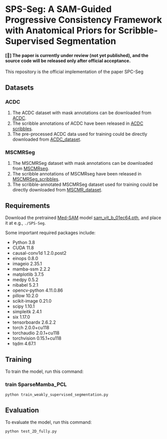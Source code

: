 
# SPS-Seg: A SAM-Guided Progressive Consistency Framework with Anatomical Priors for Scribble-Supervised Segmentation

#### [📌] The paper is currently under review (not yet published), and the source code will be released only after official acceptance.

This repository is the official implementation of the paper SPC-Seg
## Datasets

### ACDC
1. The ACDC dataset with mask annotations can be downloaded from [ACDC](https://www.creatis.insa-lyon.fr/Challenge/acdc/).
2. The scribble annotations of ACDC have been released in [ACDC scribbles](https://vios-s.github.io/multiscale-adversarial-attention-gates/data). 
3. The pre-processed ACDC data used for training could be directly downloaded from [ACDC_dataset](https://github.com/HiLab-git/WSL4MIS/tree/main/data/ACDC).

### MSCMRSeg
1. The MSCMRSeg dataset with mask annotations can be downloaded from [MSCMRseg](https://zmiclab.github.io/zxh/0/mscmrseg19/data.html). 
2. The scribble annotations of MSCMRseg have been released in [MSCMRSeg_scribbles](https://github.com/BWGZK/CycleMix/tree/main/MSCMRSeg_scribbles). 
3. The scribble-annotated MSCMRSeg dataset used for training could be directly downloaded from [MSCMR_dataset](https://github.com/BWGZK/CycleMix/tree/main/MSCMR_dataset).

## Requirements

Download the pretrained [Med-SAM](https://github.com/bowang-lab/MedSAM?tab=readme-ov-file) model [sam_vit_b_01ec64.pth](https://huggingface.co/datasets/Gourieff/ReActor/blob/main/models/sams/sam_vit_b_01ec64.pth), and place it at e.g., `./SPS-Seg`.

Some important required packages include:
* Python 3.8
* CUDA 11.8
* causal-conv1d 1.2.0.post2
* einops 0.8.0
* imageio 2.35.1
* mamba-ssm 2.2.2
* matplotlib 3.7.5
* medpy 0.5.2
* nibabel 5.2.1
* opencv-python 4.11.0.86
* pillow 10.2.0
* scikit-image 0.21.0
* scipy 1.10.1
* simpleitk 2.4.1
* six 1.17.0
* tensorboardx 2.6.2.2 
* torch 2.0.0+cu118
* torchaudio 2.0.1+cu118
* torchvision 0.15.1+cu118
* tqdm 4.67.1 

## Training

To train the model, run this command:

### train SparseMamba_PCL

```python train_weakly_supervised_segmentation.py```


## Evaluation

To evaluate the model, run this command:

``` python test_2D_fully.py ```
